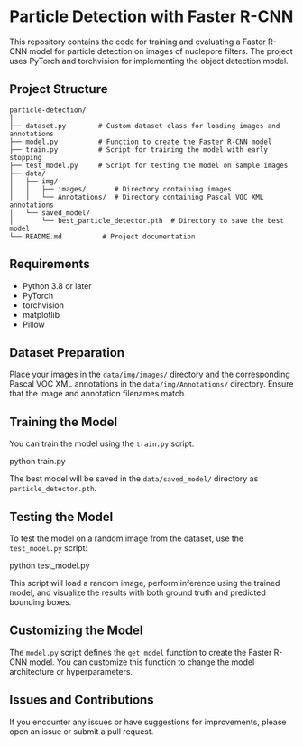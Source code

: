 
# Particle Detection with Faster R-CNN

This repository contains the code for training and evaluating a Faster R-CNN model for particle detection on images of nuclepore filters. The project uses PyTorch and torchvision for implementing the object detection model.

## Project Structure

```
particle-detection/
│
├── dataset.py        # Custom dataset class for loading images and annotations
├── model.py          # Function to create the Faster R-CNN model
├── train.py          # Script for training the model with early stopping
├── test_model.py     # Script for testing the model on sample images
├── data/
│   ├── img/
│   │   ├── images/       # Directory containing images
│   │   └── Annotations/  # Directory containing Pascal VOC XML annotations
│   └── saved_model/
│       └── best_particle_detector.pth  # Directory to save the best model
└── README.md          # Project documentation
```

## Requirements

- Python 3.8 or later
- PyTorch
- torchvision
- matplotlib
- Pillow


## Dataset Preparation

Place your images in the `data/img/images/` directory and the corresponding Pascal VOC XML annotations in the `data/img/Annotations/` directory. Ensure that the image and annotation filenames match.

## Training the Model

You can train the model using the `train.py` script.


python train.py


The best model will be saved in the `data/saved_model/` directory as `particle_detector.pth`.

## Testing the Model

To test the model on a random image from the dataset, use the `test_model.py` script:

python test_model.py


This script will load a random image, perform inference using the trained model, and visualize the results with both ground truth and predicted bounding boxes.

## Customizing the Model

The `model.py` script defines the `get_model` function to create the Faster R-CNN model. You can customize this function to change the model architecture or hyperparameters.

## Issues and Contributions

If you encounter any issues or have suggestions for improvements, please open an issue or submit a pull request.

